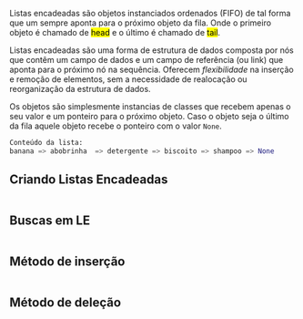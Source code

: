 Listas encadeadas são objetos instanciados ordenados (FIFO) de tal forma que um sempre aponta para o próximo objeto da fila. Onde o primeiro objeto é chamado de <mark class="hltr-yellow">head</mark> e o último é chamado de <mark class="hltr-yellow">tail</mark>. 

Listas encadeadas são uma forma de estrutura de dados composta por nós que contêm um campo de  dados e um campo de referência (ou link) que aponta para o próximo nó na sequência. Oferecem *flexibilidade* na inserção e remoção de elementos, sem a necessidade de realocação ou reorganização da estrutura de dados.

Os objetos são simplesmente instancias de classes que recebem apenas o seu valor e um ponteiro para o próximo objeto. Caso o objeto seja o último da fila aquele objeto recebe o ponteiro com o valor `None`. 

```python
Conteúdo da lista: 
banana => abobrinha  => detergente => biscoito => shampoo => None
```

## Criando Listas Encadeadas

```python

```

## Buscas em LE

```python

```

## Método de inserção

```python

```

## Método de deleção

```python

```